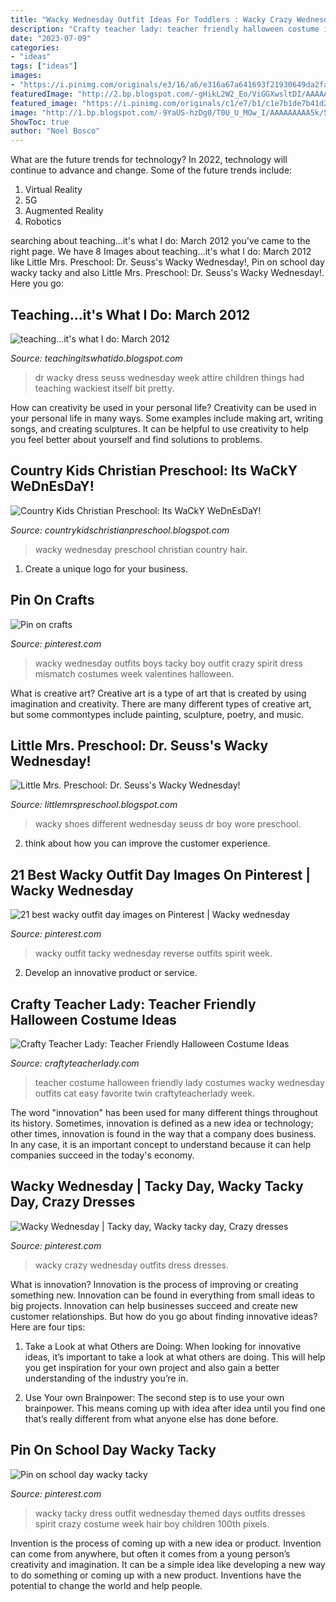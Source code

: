 ```yaml
---
title: "Wacky Wednesday Outfit Ideas For Toddlers : Wacky Crazy Wednesday Outfits Dress Dresses"
description: "Crafty teacher lady: teacher friendly halloween costume ideas"
date: "2023-07-09"
categories:
- "ideas"
tags: ["ideas"]
images:
- "https://i.pinimg.com/originals/e3/16/a6/e316a67a641693f21930649da2fadcf9.jpg"
featuredImage: "http://2.bp.blogspot.com/-gHikL2W2_Eo/ViGGXwsltDI/AAAAAAAAF0I/ZPwPeHOok7o/s1600/IMG_2910.JPG"
featured_image: "https://i.pinimg.com/originals/c1/e7/b1/c1e7b1de7b41d2310060e164e5befc4b.jpg"
image: "http://1.bp.blogspot.com/-9YaUS-hzDg0/T0U_U_MOw_I/AAAAAAAAA5k/5FboKrjtNtE/s1600/030.JPG"
ShowToc: true
author: "Noel Bosco"
---
```



What are the future trends for technology?
In 2022, technology will continue to advance and change. Some of the future trends include: 
1. Virtual Reality 
2. 5G 
3. Augmented Reality 
4. Robotics 

	

		
searching about teaching...it&#039;s what I do: March 2012 you've came to the right page. We have 8 Images about teaching...it&#039;s what I do: March 2012 like Little Mrs. Preschool: Dr. Seuss&#039;s Wacky Wednesday!, Pin on school day wacky tacky and also Little Mrs. Preschool: Dr. Seuss&#039;s Wacky Wednesday!. Here you go:
		
    
## Teaching...it&#039;s What I Do: March 2012

<img loading=lazy src="http://3.bp.blogspot.com/-g8aHw8npYeE/T1EHzRu1gxI/AAAAAAAAAPY/MKmgAayXSHo/s1600/dr.+seuss+week+031.JPG" onerror="this.onerror=null;this.src='https://tse2.mm.bing.net/th?id=OIP.7diX187jFFvMRd9laWhafAHaFj&amp;pid=15.1';" alt="teaching...it&#039;s what I do: March 2012">

_Source: teachingitswhatido.blogspot.com_

>dr wacky dress seuss wednesday week attire children things had teaching wackiest itself bit pretty. 

	

How can creativity be used in your personal life?
Creativity can be used in your personal life in many ways. Some examples include making art, writing songs, and creating sculptures. It can be helpful to use creativity to help you feel better about yourself and find solutions to problems.

    
## Country Kids Christian Preschool: Its WaCkY WeDnEsDaY!

<img loading=lazy src="http://1.bp.blogspot.com/-9YaUS-hzDg0/T0U_U_MOw_I/AAAAAAAAA5k/5FboKrjtNtE/s1600/030.JPG" onerror="this.onerror=null;this.src='https://tse1.mm.bing.net/th?id=OIP.3qBgVPFVZgEMUd_KFC0QAgHaLq&amp;pid=15.1';" alt="Country Kids Christian Preschool: Its WaCkY WeDnEsDaY!">

_Source: countrykidschristianpreschool.blogspot.com_

>wacky wednesday preschool christian country hair. 

	

1. Create a unique logo for your business.

    
## Pin On Crafts

<img loading=lazy src="https://i.pinimg.com/originals/5c/c8/86/5cc88642f0de6b7bf6427fd6b1010fd2.jpg" onerror="this.onerror=null;this.src='https://tse2.mm.bing.net/th?id=OIP.x4NDQRwTfKPfX-ccoyAY3QHaLG&amp;pid=15.1';" alt="Pin on crafts">

_Source: pinterest.com_

>wacky wednesday outfits boys tacky boy outfit crazy spirit dress mismatch costumes week valentines halloween. 

	

What is creative art?
Creative art is a type of art that is created by using imagination and creativity. There are many different types of creative art, but some commontypes include painting, sculpture, poetry, and music.

    
## Little Mrs. Preschool: Dr. Seuss&#039;s Wacky Wednesday!

<img loading=lazy src="https://2.bp.blogspot.com/-SLlObZW_mJ4/Uup_4drZXzI/AAAAAAAAAKs/kI95SrFyav8/s1600/IMG_1596_2.jpg" onerror="this.onerror=null;this.src='https://tse4.mm.bing.net/th?id=OIP.zZvrNK9bnXXLSVE7KFiPmQHaG6&amp;pid=15.1';" alt="Little Mrs. Preschool: Dr. Seuss&#039;s Wacky Wednesday!">

_Source: littlemrspreschool.blogspot.com_

>wacky shoes different wednesday seuss dr boy wore preschool. 

	

2. think about how you can improve the customer experience.

    
## 21 Best Wacky Outfit Day Images On Pinterest | Wacky Wednesday

<img loading=lazy src="https://i.pinimg.com/736x/6d/8a/3b/6d8a3b8259825400be750d9a97932ed2.jpg" onerror="this.onerror=null;this.src='https://tse1.mm.bing.net/th?id=OIP._VDuidjWHaCnsjudwlVbQQAAAA&amp;pid=15.1';" alt="21 best wacky outfit day images on Pinterest | Wacky wednesday">

_Source: pinterest.com_

>wacky outfit tacky wednesday reverse outfits spirit week. 

	

2. Develop an innovative product or service.

    
## Crafty Teacher Lady: Teacher Friendly Halloween Costume Ideas

<img loading=lazy src="http://2.bp.blogspot.com/-gHikL2W2_Eo/ViGGXwsltDI/AAAAAAAAF0I/ZPwPeHOok7o/s1600/IMG_2910.JPG" onerror="this.onerror=null;this.src='https://tse3.mm.bing.net/th?id=OIP.7Yqfz0I2wGYLyduFIj1Y6wHaIQ&amp;pid=15.1';" alt="Crafty Teacher Lady: Teacher Friendly Halloween Costume Ideas">

_Source: craftyteacherlady.com_

>teacher costume halloween friendly lady costumes wacky wednesday outfits cat easy favorite twin craftyteacherlady week. 

	

The word "innovation" has been used for many different things throughout its history. Sometimes, innovation is defined as a new idea or technology; other times, innovation is found in the way that a company does business. In any case, it is an important concept to understand because it can help companies succeed in the today's economy.

    
## Wacky Wednesday | Tacky Day, Wacky Tacky Day, Crazy Dresses

<img loading=lazy src="https://i.pinimg.com/originals/e3/16/a6/e316a67a641693f21930649da2fadcf9.jpg" onerror="this.onerror=null;this.src='https://tse1.mm.bing.net/th?id=OIP.Kt8iFnZvlK9xrNkBlKDF7gHaJQ&amp;pid=15.1';" alt="Wacky Wednesday | Tacky day, Wacky tacky day, Crazy dresses">

_Source: pinterest.com_

>wacky crazy wednesday outfits dress dresses. 

	

What is innovation?
Innovation is the process of improving or creating something new. Innovation can be found in everything from small ideas to big projects. Innovation can help businesses succeed and create new customer relationships. But how do you go about finding innovative ideas? Here are four tips:
1. Take a Look at what Others are Doing: When looking for innovative ideas, it’s important to take a look at what others are doing. This will help you get inspiration for your own project and also gain a better understanding of the industry you’re in.

2. Use Your own Brainpower: The second step is to use your own brainpower. This means coming up with idea after idea until you find one that’s really different from what anyone else has done before.


    
## Pin On School Day Wacky Tacky

<img loading=lazy src="https://i.pinimg.com/originals/c1/e7/b1/c1e7b1de7b41d2310060e164e5befc4b.jpg" onerror="this.onerror=null;this.src='https://tse3.mm.bing.net/th?id=OIP.zi0hmfotbhsVShLZL-E4XAHaJ6&amp;pid=15.1';" alt="Pin on school day wacky tacky">

_Source: pinterest.com_

>wacky tacky dress outfit wednesday themed days outfits dresses spirit crazy costume week hair boy children 100th pixels. 

	

Invention is the process of coming up with a new idea or product. Invention can come from anywhere, but often it comes from a young person’s creativity and imagination. It can be a simple idea like developing a new way to do something or coming up with a new product. Inventions have the potential to change the world and help people.


